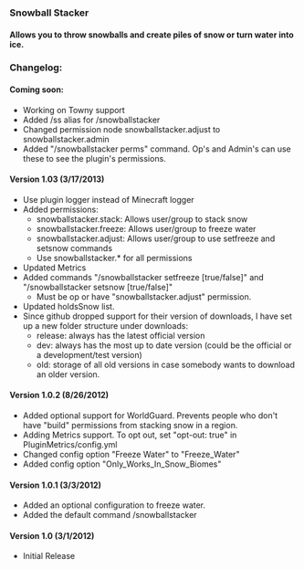 ### Snowball Stacker
#### Allows you to throw snowballs and create piles of snow or turn water into ice.

### Changelog:

#### Coming soon:
* Working on Towny support
* Added /ss alias for /snowballstacker
* Changed permission node snowballstacker.adjust to snowballstacker.admin
* Added "/snowballstacker perms" command. Op's and Admin's can use these to see the plugin's permissions.

#### Version 1.03 (3/17/2013)
* Use plugin logger instead of Minecraft logger
* Added permissions:
    * snowballstacker.stack: Allows user/group to stack snow
    * snowballstacker.freeze: Allows user/group to freeze water
    * snowballstacker.adjust: Allows user/group to use setfreeze and setsnow commands
    * Use snowballstacker.* for all permissions
* Updated Metrics
* Added commands "/snowballstacker setfreeze [true/false]" and "/snowballstacker setsnow [true/false]"
    * Must be op or have "snowballstacker.adjust" permission.
* Updated holdsSnow list.
* Since github dropped support for their version of downloads, I have set up a new folder structure under downloads:
    * release: always has the latest official version
    * dev: always has the most up to date version (could be the official or a development/test version)
    * old: storage of all old versions in case somebody wants to download an older version.

#### Version 1.0.2 (8/26/2012)
* Added optional support for WorldGuard. Prevents people who don't have "build" permissions from stacking snow in a region.
* Adding Metrics support. To opt out, set "opt-out: true" in PluginMetrics/config.yml
* Changed config option "Freeze Water" to "Freeze_Water"
* Added config option "Only_Works_In_Snow_Biomes"

#### Version 1.0.1 (3/3/2012)
* Added an optional configuration to freeze water. 
* Added the default command /snowballstacker

#### Version 1.0 (3/1/2012)
* Initial Release